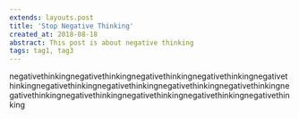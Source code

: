 ```yaml
---
extends: layouts.post
title: 'Stop Negative Thinking'
created_at: 2018-08-18
abstract: This post is about negative thinking
tags: tag1, tag3
---
```


negativethinkingnegativethinkingnegativethinkingnegativethinkingnegativethinkingnegativethinkingnegativethinkingnegativethinkingnegativethinkingnegativethinkingnegativethinkingnegativethinkingnegativethinkingnegativethinking